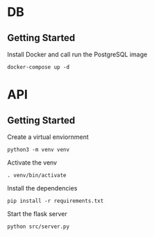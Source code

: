 # DB
## Getting Started
Install Docker and call run the PostgreSQL image
```
docker-compose up -d
```


# API
## Getting Started
Create a virtual enviornment
```
python3 -m venv venv
```
Activate the venv
```
. venv/bin/activate
```
Install the dependencies
```
pip install -r requirements.txt
```
Start the flask server
```
python src/server.py
```
